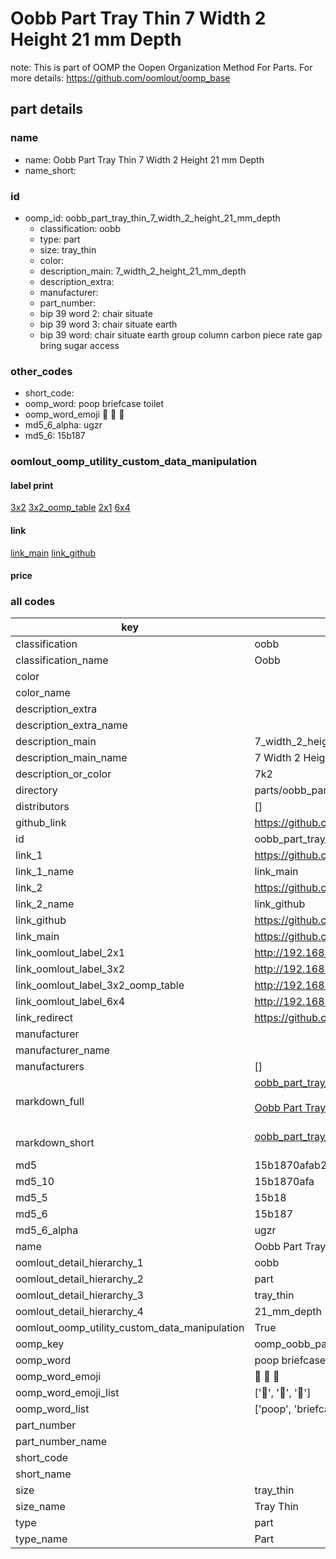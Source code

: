 # Oobb Part Tray Thin 7 Width 2 Height 21 mm Depth  

note: This is part of OOMP the Oopen Organization Method For Parts. For more details: https://github.com/oomlout/oomp_base

##  part details
  







### name
* name: Oobb Part Tray Thin 7 Width 2 Height 21 mm Depth
* name_short: 
### id
* oomp_id: oobb_part_tray_thin_7_width_2_height_21_mm_depth
  * classification: oobb
  * type: part
  * size: tray_thin
  * color: 
  * description_main: 7_width_2_height_21_mm_depth
  * description_extra: 
  * manufacturer: 
  * part_number: 
  * bip 39 word 2: chair situate
  * bip 39 word 3: chair situate earth
  * bip 39 word: chair situate earth group column carbon piece rate gap bring sugar access

### other_codes
* short_code: 
* oomp_word: poop briefcase toilet
* oomp_word_emoji :poop: :briefcase: :toilet:
* md5_6_alpha: ugzr
* md5_6: 15b187






### oomlout_oomp_utility_custom_data_manipulation
#### label print
[3x2](http://192.168.1.245:1112/?label=oomp%20ugzr)
[3x2_oomp_table](http://192.168.1.108:1112/?label=oomp%20ugzr)
[2x1](http://192.168.1.242:1112/?label=oomp%20ugzr)
[6x4](http://192.168.1.55:1112/?label=oomp%20ugzr)    

#### link

[link_main](https://github.com/oomlout/oomlout_oomp_version_1_messy/tree/main/parts/oobb_part_tray_thin_7_width_2_height_21_mm_depth) [link_github](https://github.com/oomlout/oomlout_oomp_version_1_messy/tree/main/parts/oobb_part_tray_thin_7_width_2_height_21_mm_depth)                             

#### price







### all codes 
| key | value |  
| --- | --- |  
| classification | oobb |  
| classification_name | Oobb |  
| color |  |  
| color_name |  |  
| description_extra |  |  
| description_extra_name |  |  
| description_main | 7_width_2_height_21_mm_depth |  
| description_main_name | 7 Width 2 Height 21 mm Depth |  
| description_or_color | 7k2 |  
| directory | parts/oobb_part_tray_thin_7_width_2_height_21_mm_depth |  
| distributors | [] |  
| github_link | https://github.com/oomlout/oomlout_oomp_part_src/tree/main/parts/oobb_part_tray_thin_7_width_2_height_21_mm_depth |  
| id | oobb_part_tray_thin_7_width_2_height_21_mm_depth |  
| link_1 | https://github.com/oomlout/oomlout_oomp_version_1_messy/tree/main/parts/oobb_part_tray_thin_7_width_2_height_21_mm_depth |  
| link_1_name | link_main |  
| link_2 | https://github.com/oomlout/oomlout_oomp_version_1_messy/tree/main/parts/oobb_part_tray_thin_7_width_2_height_21_mm_depth |  
| link_2_name | link_github |  
| link_github | https://github.com/oomlout/oomlout_oomp_version_1_messy/tree/main/parts/oobb_part_tray_thin_7_width_2_height_21_mm_depth |  
| link_main | https://github.com/oomlout/oomlout_oomp_version_1_messy/tree/main/parts/oobb_part_tray_thin_7_width_2_height_21_mm_depth |  
| link_oomlout_label_2x1 | http://192.168.1.242:1112/?label=oomp%20ugzr |  
| link_oomlout_label_3x2 | http://192.168.1.245:1112/?label=oomp%20ugzr |  
| link_oomlout_label_3x2_oomp_table | http://192.168.1.108:1112/?label=oomp%20ugzr |  
| link_oomlout_label_6x4 | http://192.168.1.55:1112/?label=oomp%20ugzr |  
| link_redirect | https://github.com/oomlout/oomlout_oomp_version_1_messy/tree/main/parts/oobb_part_tray_thin_7_width_2_height_21_mm_depth |  
| manufacturer |  |  
| manufacturer_name |  |  
| manufacturers | [] |  
| markdown_full | [oobb_part_tray_thin_7_width_2_height_21_mm_depth](none)<br>[](none)<br>[Oobb Part Tray Thin 7 Width 2 Height 21 Mm Depth](none)<br><br> |  
| markdown_short | [oobb_part_tray_thin_7_width_2_height_21_mm_depth](none)<br><br> |  
| md5 | 15b1870afab2348c8996e66e8af2692e |  
| md5_10 | 15b1870afa |  
| md5_5 | 15b18 |  
| md5_6 | 15b187 |  
| md5_6_alpha | ugzr |  
| name | Oobb Part Tray Thin 7 Width 2 Height 21 mm Depth |  
| oomlout_detail_hierarchy_1 | oobb |  
| oomlout_detail_hierarchy_2 | part |  
| oomlout_detail_hierarchy_3 | tray_thin |  
| oomlout_detail_hierarchy_4 | 21_mm_depth |  
| oomlout_oomp_utility_custom_data_manipulation | True |  
| oomp_key | oomp_oobb_part_tray_thin_7_width_2_height_21_mm_depth |  
| oomp_word | poop briefcase toilet |  
| oomp_word_emoji | :poop: :briefcase: :toilet: |  
| oomp_word_emoji_list | [':poop:', ':briefcase:', ':toilet:'] |  
| oomp_word_list | ['poop', 'briefcase', 'toilet'] |  
| part_number |  |  
| part_number_name |  |  
| short_code |  |  
| short_name |  |  
| size | tray_thin |  
| size_name | Tray Thin |  
| type | part |  
| type_name | Part |  
